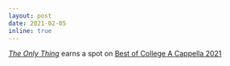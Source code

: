 ```yaml
---
layout: post
date: 2021-02-05
inline: true
---
```


[_The Only Thing_]() earns a spot on [Best of College A Cappella 2021](https://varsityvocals.com/project/boca-2021/)